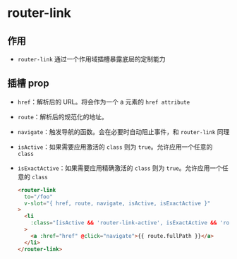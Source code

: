 # router-link

## 作用

*   `router-link` 通过一个作用域插槽暴露底层的定制能力

## 插槽 prop

*   `href`：解析后的 URL。将会作为一个 a 元素的 `href attribute`

*   `route`：解析后的规范化的地址。

*   `navigate`：触发导航的函数。会在必要时自动阻止事件，和 `router-link` 同理

*   `isActive`：如果需要应用激活的 `class` 则为 `true`。允许应用一个任意的 `class`

*   `isExactActive`：如果需要应用精确激活的 `class` 则为 `true`。允许应用一个任意的 `class`

    ```html
    <router-link
      to="/foo"
      v-slot="{ href, route, navigate, isActive, isExactActive }"
    >
      <li
        :class="[isActive && 'router-link-active', isExactActive && 'router-link-exact-active']"
      >
        <a :href="href" @click="navigate">{{ route.fullPath }}</a>
      </li>
    </router-link>
    ```
